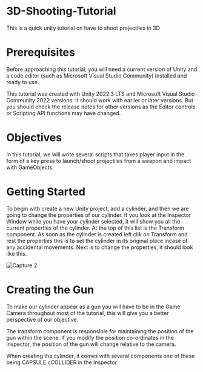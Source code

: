 # 3D-Shooting-Tutorial
This is a quick unity tutorial on have to shoot projectiles in 3D

# Prerequisites
Before approaching this tutorial, you will need a current version of Unity and a code editor (such as Microsoft Visual Studio Community) installed and ready to use.

This tutorial was created with Unity 2022.3 LTS and Microsoft Visual Studio Community 2022 versions. It should work with earlier or later versions. But you should check the release notes for other versions as the Editor controls or Scripting API functions may have changed.

# Objectives
In this tutorial, we will write several scripts that takes player input in the form of a key press to launch/shoot projectiles from a weapon and impact with GameObjects.

# Getting Started
To begin with create a new Unity project, add a cylinder, and then we are going to change the properties of our cylinder. If you look at the Inspector Window while you have your cylinder selected, it will show you all the current properties of the cylinder. At the top of this list is the Transform component. 
As soon as the cylinder is created left clik on Transform and rest the properties this is to set the cylinder in its original place incase of any accidental movements. Next is to change the properties, it should look ilke this.


![Capture 2](https://github.com/user-attachments/assets/47a1484d-d327-416a-89a1-f8b12f8e5c67)


# Creating the Gun
To make our cylinder appear as a gun you will have to be in the Game Camera throughout most of the tutorial, this will give you a better perspective of our objective.

The transform component is responsible for maintaining the position of the gun within the scene. If you modify the position co-ordinates in the inspector, the position of the gun will change relative to the camera.

When creating the cylinder, it comes with several components one of these being CAPSULE cCOLLIDER in the Inspector 

